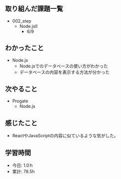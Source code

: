 ## 取り組んだ課題一覧
- 002_step
  - Node.jsⅡ
    - 6/9
   
## わかったこと
- Node.js
  - Node.jsでのデータベースの使い方がわかった
  - データベースの内容を表示する方法が分かった
 
## 次やること
- Progate
  - Node.js
    
## 感じたこと
- ReactやJavaScriptの内容に似ているような気がした。
  
## 学習時間
- 今日: 1.0ｈ
- 累計: 78.5h
